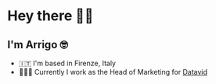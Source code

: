 Hey there 👋🏼
========================

I'm Arrigo 🤓
-------------

*   🇮🇹  I'm based in Firenze, Italy
*   🧑🏼‍💼  Currently I work as the Head of Marketing for [Datavid](https://datavid.com)
